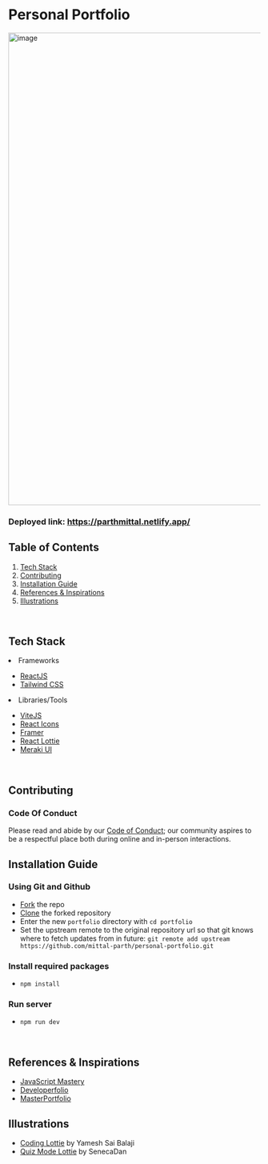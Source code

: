 # Personal Portfolio

<img width="945" alt="image" src="https://user-images.githubusercontent.com/76661350/193249886-79f3d04a-47c0-4b4b-93a6-23c32cf762f1.png">

### Deployed link: https://parthmittal.netlify.app/

## Table of Contents

1. [Tech Stack](https://github.com/mittal-parth/personal-portfolio/blob/main/readme.md#tech-stack)
2. [Contributing](https://github.com/mittal-parth/personal-portfolio/blob/main/readme.md#contributing)
3. [Installation Guide](https://github.com/mittal-parth/personal-portfolio/blob/main/readme.md#installation-guide) 
4. [References & Inspirations](https://github.com/mittal-parth/personal-portfolio/blob/main/readme.md#references--inspirations)
5. [Illustrations](https://github.com/mittal-parth/personal-portfolio/blob/main/readme.md#illustrations)
<br>

## Tech Stack

<li>Frameworks</li>
    <ul>
        <li><a href="https://reactjs.org/" target="_blank">ReactJS</a></li>
        <li><a href="https://tailwindcss.com/" target="_blank">Tailwind CSS</a></li>
    </ul>
<li>Libraries/Tools</li>
    <ul>
        <li><a href="https://vitejs.dev/" target="_blank">ViteJS</a></li>
        <li><a href="https://react-icons.github.io/react-icons" target="_blank">React Icons</a></li>
        <li><a href="https://www.framer.com/" target="_blank">Framer</a></li>
        <li><a href="https://www.npmjs.com/package/react-lottie" target="_blank">React Lottie</a></li>
        <li><a href="https://merakiui.com/components/" target="_blank">Meraki UI</a></li>
    </ul>
</ul>
<br/>

## Contributing

### Code Of Conduct

Please read and abide by our [Code of Conduct](https://github.com/mittal-parth/personal-portfolio/blob/main/CODE_OF_CONDUCT.md); 
our community aspires to be a respectful place both during online and in-person interactions.

## Installation Guide 

### Using Git and Github

- [Fork](https://docs.github.com/en/get-started/quickstart/fork-a-repo) the repo
- [Clone](https://docs.github.com/en/get-started/quickstart/contributing-to-projects#cloning-a-fork) the forked repository
- Enter the new `portfolio` directory with `cd portfolio`
- Set the upstream remote to the original repository url so that git knows where to fetch updates from in future: `git remote add upstream https://github.com/mittal-parth/personal-portfolio.git`

### Install required packages
- `npm install`

### Run server
- `npm run dev`

<br/>

## References & Inspirations
- [JavaScript Mastery](https://youtu.be/_oO4Qi5aVZs)
- [Developerfolio](https://developerfolio.js.org/)
- [MasterPortfolio](https://github.com/ashutosh1919/masterPortfolio)

## Illustrations
- [Coding Lottie](https://lottiefiles.com/90189-coding) by Yamesh Sai Balaji
- [Quiz Mode Lottie](https://lottiefiles.com/92377-quiz-mode) by SenecaDan
